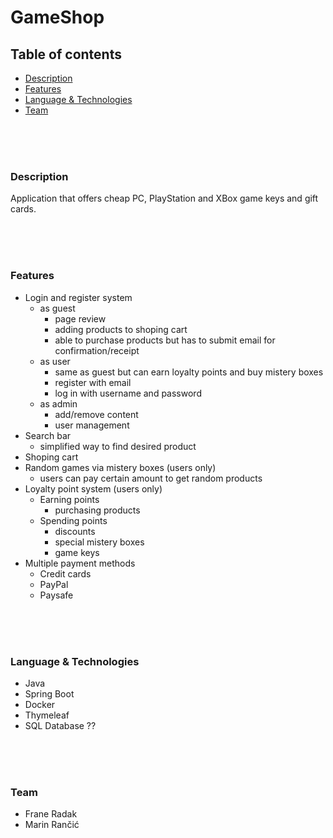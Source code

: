# GameShop

## Table of contents

- [Description](#Description)
- [Features](#Features)
- [Language & Technologies](#Language&Technologies)
- [Team](#Team)

<br />
<br />
<br />

<a name="Description"/>

### Description

Application that offers cheap PC, PlayStation and XBox game keys and gift cards.


<br />
<br />
<br />

<a name="Features"/>

### Features

- Login and register system
  - as guest
    - page review
    - adding products to shoping cart
    - able to purchase products but has to submit email for confirmation/receipt
  - as user
    - same as guest but can earn loyalty points and buy mistery boxes
    - register with email
    - log in with username and password
  - as admin
    - add/remove content
    - user management
- Search bar
  - simplified way to find desired product
- Shoping cart
- Random games via mistery boxes (users only)
  - users can pay certain amount to get random products
- Loyalty point system (users only)
  - Earning points
    - purchasing products
  - Spending points
    - discounts
    - special mistery boxes
    - game keys
- Multiple payment methods
  - Credit cards
  - PayPal
  - Paysafe

<br />
<br />
<br />

<a name="Language&Technologies"/>

### Language & Technologies

- Java
- Spring Boot
- Docker
- Thymeleaf
- SQL Database ??

<br />
<br />
<br />

<a name="Team"/>

###  Team

- Frane Radak 
- Marin Rančić
